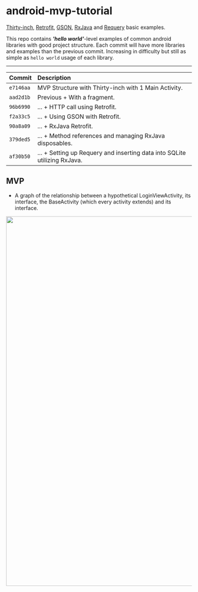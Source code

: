 # android-mvp-tutorial
[Thirty-inch](https://github.com/grandcentrix/ThirtyInch), [Retrofit](https://github.com/square/retrofit), [GSON](https://github.com/google/gson), [RxJava](https://github.com/ReactiveX/RxAndroid) and [Requery](https://github.com/requery/requery) basic examples.


This repo contains ***'hello world'***-level examples of common android libraries with good project structure.
Each commit will have more libraries and examples than the previous commit. Increasing in difficulty but still as simple as `hello world` usage of each library.

-----

| Commit            | Description                                             |
| :------------- | :--------------------------------------------------------- |
| `e7146aa`      | MVP Structure with Thirty-inch with 1 Main Activity.       |
| `aad2d1b`      | Previous + With a fragment.                                |
| `96b6990`      | ... + HTTP call using Retrofit.                            |
| `f2a33c5`      | ... + Using GSON with Retrofit.                            |
| `90a8a09`      | ... + RxJava Retrofit.                                     |
| `379ded5`      | ... + Method references and managing RxJava disposables.   |
| `af30b50`      | ... + Setting up Requery and inserting data into SQLite utilizing RxJava.|


## MVP

- A graph of the relationship between a hypothetical LoginViewActivity, its interface, the BaseActivity (which every activity extends) and its interface. 

<img src="https://i.imgur.com/NyGn90t.png" width="1000">
